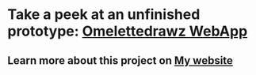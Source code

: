 # Take a peek at an unfinished prototype: [Omelettedrawz WebApp](https://omelettedrawz.com)

## Learn more about this project on [My website](https://www.afmahmud.dev/project/0)
